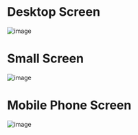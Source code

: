 # Desktop Screen
![image](https://github.com/ishita3513/api_data/assets/85451704/3c08317d-c92b-4a4b-87f3-e781b8e610c1)

# Small Screen
![image](https://github.com/ishita3513/api_data/assets/85451704/8583b58f-bd9f-48b8-9fc9-2af666957e1b)

# Mobile Phone Screen
![image](https://github.com/ishita3513/api_data/assets/85451704/b16a2add-f270-4a32-a367-66973cbe11d4)
